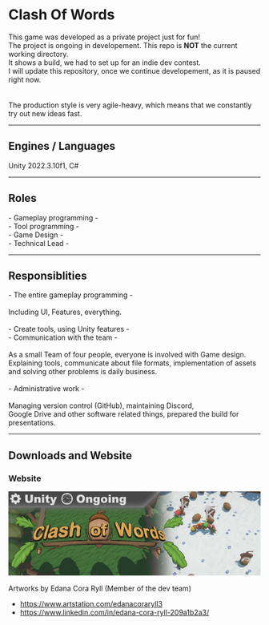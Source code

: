 <div align="left">
  
  <h1>Clash Of Words</h1>

  <p>
    This game was developed as a private project just for fun! <br />
    The project is ongoing in developement. This repo is <b>NOT</b> the current working directory.<br />
    It shows a build, we had to set up for an indie dev contest.<br />
    I will update this repository, once we continue developement, as it is paused right now.<br /><br /><br />
    The production style is very agile-heavy, which means that we constantly try out new ideas fast.
  </p>
  
  <hr />
  <h2>Engines / Languages</h2>
  Unity 2022.3.10f1, C#

  <hr />
  <h2>Roles</h2>
  - Gameplay programming -<br />
  - Tool programming -<br />
  - Game Design -<br />
  - Technical Lead -
  
  <hr />
  <h2>Responsiblities</h2>
  - The entire gameplay programming -<br /><br />
  Including UI, Features, everything.<br /><br />
  - Create tools, using Unity features -<br />
  - Communication with the team -<br /><br />
  As a small Team of four people, everyone is involved with Game design.<br />
  Explaining tools, communicate about file formats, implementation of assets and solving other problems is daily business.<br /><br />
  - Administrative work -<br /><br />
  Managing version control (GitHub), maintaining Discord,<br />
  Google Drive and other software related things, prepared the build for presentations.<br />
  <hr />
  <h2>Downloads and Website</h2>

  <h3>Website</h3>
  <a href="#">
    <img src="https://github.com/LumiToad/LumiToad/blob/main/img/banner/github_cow_banner.png" alt="brevity banner" />
  </a>

  Artworks by Edana Cora Ryll (Member of the dev team)<br />
  - https://www.artstation.com/edanacoraryll3
  - https://www.linkedin.com/in/edana-cora-ryll-209a1b2a3/
  
</div>

